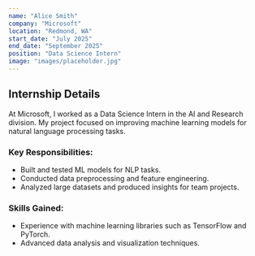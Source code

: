 ```yaml
---
name: "Alice Smith"
company: "Microsoft"
location: "Redmond, WA"
start_date: "July 2025"
end_date: "September 2025"
position: "Data Science Intern"
image: "images/placeholder.jpg"
---
```


## Internship Details

At Microsoft, I worked as a Data Science Intern in the AI and Research division. My project focused on improving machine learning models for natural language processing tasks.

### Key Responsibilities:
- Built and tested ML models for NLP tasks.
- Conducted data preprocessing and feature engineering.
- Analyzed large datasets and produced insights for team projects.

### Skills Gained:
- Experience with machine learning libraries such as TensorFlow and PyTorch.
- Advanced data analysis and visualization techniques.
